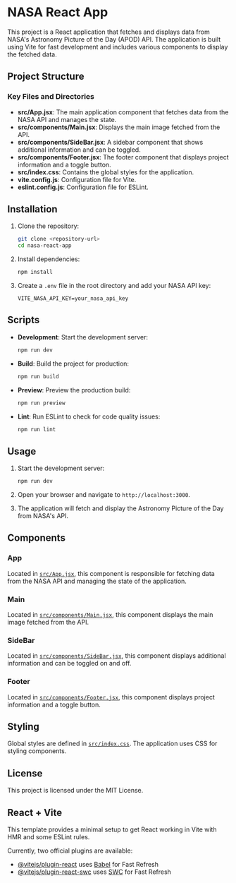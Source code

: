 # NASA React App

This project is a React application that fetches and displays data from NASA's Astronomy Picture of the Day (APOD) API. The application is built using Vite for fast development and includes various components to display the fetched data.

## Project Structure

### Key Files and Directories

- **src/App.jsx**: The main application component that fetches data from the NASA API and manages the state.
- **src/components/Main.jsx**: Displays the main image fetched from the API.
- **src/components/SideBar.jsx**: A sidebar component that shows additional information and can be toggled.
- **src/components/Footer.jsx**: The footer component that displays project information and a toggle button.
- **src/index.css**: Contains the global styles for the application.
- **vite.config.js**: Configuration file for Vite.
- **eslint.config.js**: Configuration file for ESLint.

## Installation

1. Clone the repository:
    ```sh
    git clone <repository-url>
    cd nasa-react-app
    ```

2. Install dependencies:
    ```sh
    npm install
    ```

3. Create a `.env` file in the root directory and add your NASA API key:
    ```env
    VITE_NASA_API_KEY=your_nasa_api_key
    ```

## Scripts

- **Development**: Start the development server:
    ```sh
    npm run dev
    ```

- **Build**: Build the project for production:
    ```sh
    npm run build
    ```

- **Preview**: Preview the production build:
    ```sh
    npm run preview
    ```

- **Lint**: Run ESLint to check for code quality issues:
    ```sh
    npm run lint
    ```

## Usage

1. Start the development server:
    ```sh
    npm run dev
    ```

2. Open your browser and navigate to `http://localhost:3000`.

3. The application will fetch and display the Astronomy Picture of the Day from NASA's API.

## Components

### App

Located in [`src/App.jsx`](src/App.jsx), this component is responsible for fetching data from the NASA API and managing the state of the application.

### Main

Located in [`src/components/Main.jsx`](src/components/Main.jsx), this component displays the main image fetched from the API.

### SideBar

Located in [`src/components/SideBar.jsx`](src/components/SideBar.jsx), this component displays additional information and can be toggled on and off.

### Footer

Located in [`src/components/Footer.jsx`](src/components/Footer.jsx), this component displays project information and a toggle button.

## Styling

Global styles are defined in [`src/index.css`](src/index.css). The application uses CSS for styling components.

## License

This project is licensed under the MIT License.

## React + Vite

This template provides a minimal setup to get React working in Vite with HMR and some ESLint rules.

Currently, two official plugins are available:

- [@vitejs/plugin-react](https://github.com/vitejs/vite-plugin-react/blob/main/packages/plugin-react/README.md) uses [Babel](https://babeljs.io/) for Fast Refresh
- [@vitejs/plugin-react-swc](https://github.com/vitejs/vite-plugin-react-swc) uses [SWC](https://swc.rs/) for Fast Refresh
